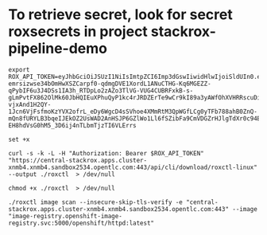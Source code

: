 # To retrieve secret, look for secret roxsecrets in project stackrox-pipeline-demo
    
    export ROX_API_TOKEN=eyJhbGciOiJSUzI1NiIsImtpZCI6Imp3dGswIiwidHlwIjoiSldUIn0.eyJhdWQiOlsiaHR0cHM6Ly9zdGFja3JveC5pby9qd3Qtc291cmNlcyNhcGktdG9rZW5zIl0sImV4cCI6MTcyNDkzMjY5MywiaWF0IjoxNjkzMzk2NjkzLCJpc3MiOiJodHRwczovL3N0YWNrcm94LmlvL2p3dCIsImp0aSI6ImM0MjY1ZWFkLWUwZWMtNGMyNS1hNjI3LTM5M2RmYzI5ODI1MSIsIm5hbWUiOiJhZG1pbiIsInJvbGVzIjpbIkFkbWluIl19.kuBrFfJSnL7rLxEa0KlHBOwO57zXrzjD46KMyFxXEvU4ZiYP65ttOKr4e5xJ1hdUUqiVlyB2B9QcIezytsMxIjvymnrV2clZfiV4L72QRYxepXKRuLPlePWI-emrsizwse34bOmHwXSZCarpf0-qdmgDVE1XordL1ANuCTHG-Kq6MGEZZ-qPybIF6u3J4DSs1IA3h_RTDpLo2zAZo3TlVG-VUG4CUBRFxkB-s-gLmPvtFX862OlMk60JbHQIEuXPhuQyP1kc4rJRDZErTe9wCr9kI89a3yAWfOhXVHRRscuDi_7XC1oy9D13FMoPSE2Ou11MGEzuFOouR8Hn8Y_n8uQ6E99W4GwLJ-vjxAnd1H2QY-1Jcn6VjFsfmoKzYVX2ofrL_eDy6WgcD4sSVhoe4XMmRtM3QpWGfLCg0yTFb788ahB0ZnQ-mQn8fURYLB3bqeIJEkOZ2UsWAD2AnHSJP6GZlWo1Ll6fSZibFa9CmVDGZrHJlgTdXr0c94Bxu2NGH7Z6TMfWaaL7CPUAppT83PYyTWkkRpAqIfq1d1etI8wzXPwZsAFU82U2rS7rSNE0pXj9EJduCqgWFQi00e39ghtTxn5uwC2ZEj266vQTKC3_flqZ1ITud5h1kcdIUPjEajcsF3-EH8hdVsG0hM5_3D6ij4nTLbmTjzTI6VLErrs

    set +x

    curl -s -k -L -H "Authorization: Bearer $ROX_API_TOKEN" "https://central-stackrox.apps.cluster-xnmb4.xnmb4.sandbox2534.opentlc.com:443/api/cli/download/roxctl-linux" --output ./roxctl  > /dev/null

    chmod +x ./roxctl  > /dev/null

    ./roxctl image scan --insecure-skip-tls-verify -e "central-stackrox.apps.cluster-xnmb4.xnmb4.sandbox2534.opentlc.com:443" --image "image-registry.openshift-image-registry.svc:5000/openshift/httpd:latest"
